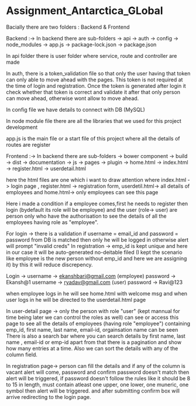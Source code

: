 # Assignment_Antarctica_GLobal

Bacially there are two folders : Backend & Frontend

Backend :-> 
In backend there are sub-folders -> api 
                                 -> auth
                                 -> config
                                 -> node_modules
                                 -> app.js
                                 -> package-lock.json
                                 -> package.json

In api folder there is user folder where service, route and controller are made 

In auth, there is a token_validation file so that only the user having that token can only able to move ahead with the pages. This token is not required at the time of login and registration.
Once the token is generated after login it check whether that token is correct and validate it after that only person can move ahead, otherwise wont allow to move ahead.

In config file we have details to connect with DB (MySQL)

In node module file there are all the libraries that we used for this project development

app.js is the main file or a start file of this project where all the details of routes are register


Frontend :-> 
In backend there are sub-folders -> bower component
                                 -> build
                                 -> dist
                                 -> documentation
                                 -> js
                                 -> pages
                                 -> plugin
                                 -> home.html
                                 -> index.html
                                 -> register.html
                                 -> userdetail.html
                                 
here the html files are one which i want to draw attention where index.html -> login page , register.html -> registration form, userdetil.html-> all details of employees
and home.html-> only employees can see this page

Here i made a condition if a employee comes,first he needs to register then login (bydefault its role will be employee) and the user (role-> user) are person only who have the
authorisation to see the details of all the employees having role as "employee".

For login -> there is a validation if username = email_id  and password = password from DB is matched then only he will be logged in otherwise alert will prompt "invalid creds"
In registration -> emp_id is kept unique and here in our case it will be auto-generated no-deitable filed (I kept the scenario like employee is the new person without emp_id and here we are assigning it)
by this it will reduce discrepency.  

Login -> username -> ekanshbari@gmail.com (employee)
         password -> Ekansh@1
         username -> ryadav@gmail.com (user)
         password -> Ravi@123
         
   when employee logs in he will see home.html with welcome msg
   and when user logs in he will be directed to the userdetail.html page
         

In user-detail page -> only the person with role "user" (kept mannual for time being later we can control the roles as well) can see or access this page to see
all the details of employees (having role "employee") containing emp_id, first name, last name, email-id, orgainsation name can be seen 
There is also a search bar where you can search details by first name, last name , email-id or emp-id apart from that there is a pagination and show how many entries at
a time. Also we can sort the details with any of the column field.


In registration page-> person can fill the details and if any of the column is vacant alert will come, password and confirm password doesn't match then alert will be triggered,
if password doesn't follow the rules like it should be 8 to 15 in length, must contain atleast one upper, one lower, one muneric, one symbol then alert will be triggered.
and after submitting confirm box will arrive redirecting to the login page.





















